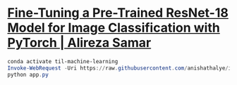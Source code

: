 # [Fine-Tuning a Pre-Trained ResNet-18 Model for Image Classification with PyTorch | Alireza Samar](https://alirezasamar.com/posts/fine-tuning-pre-trained-resnet-18-model-image-classification-pytorch/)

```powershell
conda activate til-machine-learning
Invoke-WebRequest -Uri https://raw.githubusercontent.com/anishathalye/imagenet-simple-labels/master/imagenet-simple-labels.json -OutFile ./data/imagenet-simple-labels.json
python app.py
```
